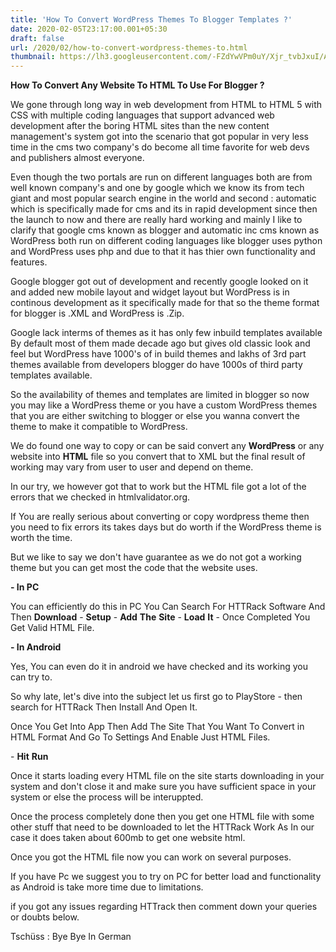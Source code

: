 ```yaml
---
title: 'How To Convert WordPress Themes To Blogger Templates ?'
date: 2020-02-05T23:17:00.001+05:30
draft: false
url: /2020/02/how-to-convert-wordpress-themes-to.html
thumbnail: https://lh3.googleusercontent.com/-FZdYwVPm0uY/Xjr_tvbJxuI/AAAAAAAABCk/LWM3FempkKI2iBqxBKy_wEOicjHocEc6gCLcBGAsYHQ/s1600/IMG_20200205_231609_830.jpg
---
```


**How To Convert Any Website To HTML To Use For Blogger ?**

  

We gone through long way in web development from HTML to HTML 5 with CSS with multiple coding languages that support advanced web development after the boring HTML sites than the new content management's system got into the scenario that got popular in very less time in the cms two company's do become all time favorite for web devs and publishers almost everyone.

  

Even though the two portals are run on different languages both are from well known company's and one by google which we know its from tech giant and most popular search engine in the world and second : automatic which is specifically made for cms and its in rapid development since then the launch to now and there are really hard working and mainly I like to clarify that google cms known as blogger and automatic inc cms known as WordPress both run on different coding languages like blogger uses python and WordPress uses php and due to that it has thier own functionality and features.

  

Google blogger got out of development and recently google looked on it and added new mobile layout and widget layout but WordPress is in continous development as it specifically made for that so the theme format for blogger is .XML and WordPress is .Zip.

  

Google lack interms of themes as it has only few inbuild templates available By default most of them made decade ago but gives old classic look and feel but WordPress have 1000's of in build themes and lakhs of 3rd part themes available from developers blogger do have 1000s of third party templates available.

  

So the availability of themes and templates are limited in blogger so now you may like a WordPress theme or you have a custom WordPress themes that you are either switching to blogger or else you wanna convert the theme to make it compatible to WordPress.

  

We do found one way to copy or can be said convert any **WordPress** or any website into **HTML** file so you convert that to XML but the final result of working may vary from user to user and depend on theme.

  

In our try, we however got that to work but the HTML file got a lot of the errors that we checked in htmlvalidator.org.

  

If You are really serious about converting or copy wordpress theme then you need to fix errors its takes days but do worth if the WordPress theme is worth the time.

  

But we like to say we don't have guarantee as we do not got a working theme but you can get most the code that the website uses.

  

**\- In PC** 

  

You can efficiently do this in PC You Can Search For HTTRack Software And Then **Download** - **Setup** - **Add** **The** **Site** - **Load** **It** - Once Completed You Get Valid HTML File.

  

**\- In Android**

  

Yes, You can even do it in android we have checked and its working you can try to.

  

So why late, let's dive into the subject let us first go to PlayStore - then search for HTTRack Then Install And Open It.

  

Once You Get Into App Then Add The Site That You Want To Convert in HTML Format And Go To Settings And Enable Just HTML Files.

  

\- **Hit** **Run**

  

Once it starts loading every HTML file on the site starts downloading in your system and don't close it and make sure you have sufficient space in your system or else the process will be interuppted.

  

Once the process completely done then you get one HTML file with some other stuff that need to be downloaded to let the HTTRack Work As In our case it does taken about 600mb to get one website html.

  

Once you got the HTML file now you can work on several purposes.

  

If you have Pc we suggest you to try on PC for better load and functionality as Android is take more time due to limitations.

  

if you got any issues regarding HTTrack then comment down your queries or doubts below.

  

Tschüss : Bye Bye In German